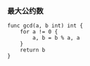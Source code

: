 
### 最大公约数
```golang
func gcd(a, b int) int {
    for a != 0 {
        a, b = b % a, a
    }
    return b
}
```